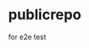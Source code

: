 # publicrepo
for e2e test



























































































































































































































































































































































































































































































































































































































































































































































































































































































































































































































































































































































































































































































































































































































































































































































































































































































































































































































































































































































































































































































































































































































































































































































































































































































































































































































































































































































































































































































































































































































































































